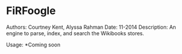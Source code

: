 FiRFoogle
=========
Authors: Courtney Kent, Alyssa Rahman
Date: 11-2014
Description: An engine to parse, index, and search the Wikibooks stores. 

Usage: *Coming soon
